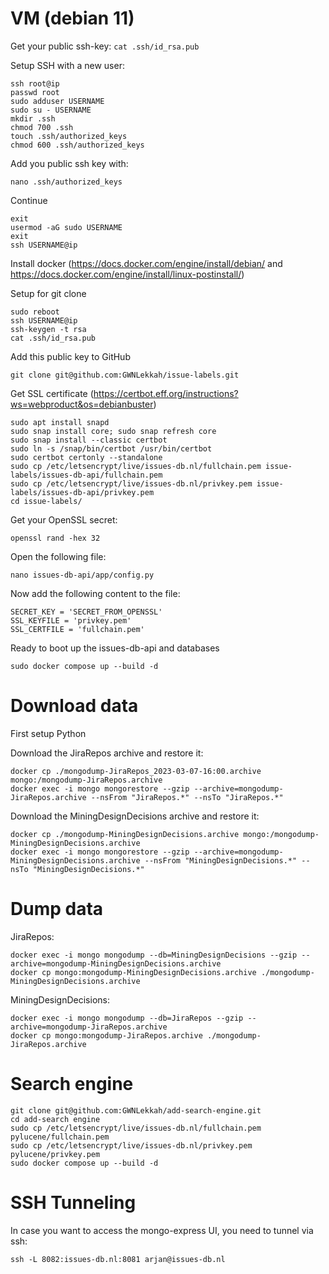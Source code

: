 # VM (debian 11)
Get your public ssh-key: `cat .ssh/id_rsa.pub`

Setup SSH with a new user:
```
ssh root@ip
passwd root
sudo adduser USERNAME
sudo su - USERNAME
mkdir .ssh
chmod 700 .ssh
touch .ssh/authorized_keys
chmod 600 .ssh/authorized_keys
```
Add you public ssh key with:
```
nano .ssh/authorized_keys
```
Continue
```
exit
usermod -aG sudo USERNAME
exit
ssh USERNAME@ip
```
Install docker (https://docs.docker.com/engine/install/debian/ and https://docs.docker.com/engine/install/linux-postinstall/)

Setup for git clone
```
sudo reboot
ssh USERNAME@ip
ssh-keygen -t rsa
cat .ssh/id_rsa.pub
```
Add this public key to GitHub
```
git clone git@github.com:GWNLekkah/issue-labels.git
```

Get SSL certificate (https://certbot.eff.org/instructions?ws=webproduct&os=debianbuster)
```
sudo apt install snapd
sudo snap install core; sudo snap refresh core
sudo snap install --classic certbot
sudo ln -s /snap/bin/certbot /usr/bin/certbot
sudo certbot certonly --standalone
sudo cp /etc/letsencrypt/live/issues-db.nl/fullchain.pem issue-labels/issues-db-api/fullchain.pem
sudo cp /etc/letsencrypt/live/issues-db.nl/privkey.pem issue-labels/issues-db-api/privkey.pem
cd issue-labels/
```
Get your OpenSSL secret:
```
openssl rand -hex 32
```
Open the following file:
```
nano issues-db-api/app/config.py
```
Now add the following content to the file:
```
SECRET_KEY = 'SECRET_FROM_OPENSSL'
SSL_KEYFILE = 'privkey.pem'
SSL_CERTFILE = 'fullchain.pem'
```
Ready to boot up the issues-db-api and databases
```
sudo docker compose up --build -d
```

# Download data
First setup Python

Download the JiraRepos archive and restore it:
```
docker cp ./mongodump-JiraRepos_2023-03-07-16:00.archive mongo:/mongodump-JiraRepos.archive
docker exec -i mongo mongorestore --gzip --archive=mongodump-JiraRepos.archive --nsFrom "JiraRepos.*" --nsTo "JiraRepos.*"
```
Download the MiningDesignDecisions archive and restore it:
```
docker cp ./mongodump-MiningDesignDecisions.archive mongo:/mongodump-MiningDesignDecisions.archive
docker exec -i mongo mongorestore --gzip --archive=mongodump-MiningDesignDecisions.archive --nsFrom "MiningDesignDecisions.*" --nsTo "MiningDesignDecisions.*"
```

# Dump data

JiraRepos:
```
docker exec -i mongo mongodump --db=MiningDesignDecisions --gzip --archive=mongodump-MiningDesignDecisions.archive
docker cp mongo:mongodump-MiningDesignDecisions.archive ./mongodump-MiningDesignDecisions.archive
```

MiningDesignDecisions:
```
docker exec -i mongo mongodump --db=JiraRepos --gzip --archive=mongodump-JiraRepos.archive
docker cp mongo:mongodump-JiraRepos.archive ./mongodump-JiraRepos.archive
```

# Search engine
```
git clone git@github.com:GWNLekkah/add-search-engine.git
cd add-search engine
sudo cp /etc/letsencrypt/live/issues-db.nl/fullchain.pem pylucene/fullchain.pem
sudo cp /etc/letsencrypt/live/issues-db.nl/privkey.pem pylucene/privkey.pem
sudo docker compose up --build -d
```

# SSH Tunneling
In case you want to access the mongo-express UI, you need to tunnel via ssh:
```
ssh -L 8082:issues-db.nl:8081 arjan@issues-db.nl
```
